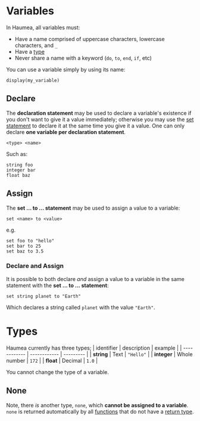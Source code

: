 # Variables
In Haumea, all variables must:
- Have a name comprised of uppercase characters, lowercase characters, and `_`
- Have a [type](#types)
- Never share a name with a keyword (`do`, `to`, `end`, `if`, etc)

You can use a variable simply by using its name:
```
display(my_variable)
```

## Declare
The **declaration statement** may be used to declare a variable's existence if you don't want to give it a value immediately; otherwise you may use the [set statement](#declare-and-assign) to declare it at the same time you give it a value. One can only declare **one variable per declaration statement**.
```
<type> <name>
```

Such as:
```
string foo
integer bar
float baz
```

## Assign
The **set ... to ... statement** may be used to assign a value to a variable:
```
set <name> to <value>
```

e.g.
```
set foo to "hello"
set bar to 25
set baz to 3.5
```

### Declare and Assign
It is possible to both declare _and_ assign a value to a variable in the same statement with the **set ... to ... statement**:

```
set string planet to "Earth"
```

Which declares a string called `planet` with the value `"Earth"`.

# Types

Haumea currently has three types;
|  identifier  | description  | example   |
| ------------ | ------------ | --------- |
| **string**   | Text         | `"Hello"` |
| **integer**  | Whole number | `172`     |
| **float**    | Decimal      | `1.0`     |

You cannot change the type of a variable.

## None
Note, there _is_ another type, `none`, which **cannot be assigned to a variable**. `none` is returned automatically by all [functions](functions.md) that do not have a [return type](functions.md#return-type).
